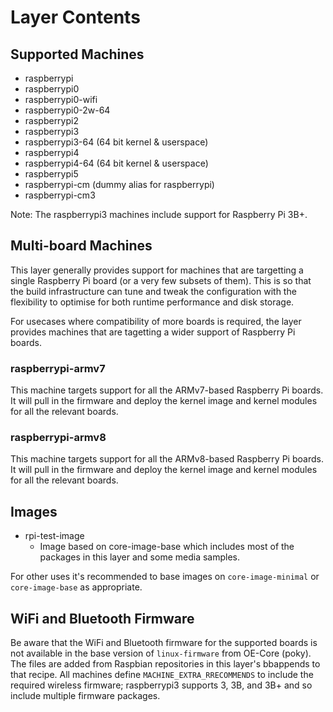 # Layer Contents

## Supported Machines

* raspberrypi
* raspberrypi0
* raspberrypi0-wifi
* raspberrypi0-2w-64
* raspberrypi2
* raspberrypi3
* raspberrypi3-64 (64 bit kernel & userspace)
* raspberrypi4
* raspberrypi4-64 (64 bit kernel & userspace)
* raspberrypi5
* raspberrypi-cm (dummy alias for raspberrypi)
* raspberrypi-cm3

Note: The raspberrypi3 machines include support for Raspberry Pi 3B+.

## Multi-board Machines

This layer generally provides support for machines that are targetting a single
Raspberry Pi board (or a very few subsets of them). This is so that the build
infrastructure can tune and tweak the configuration with the flexibility to
optimise for both runtime performance and disk storage.

For usecases where compatibility of more boards is required, the layer provides
machines that are tagetting a wider support of Raspberry Pi boards.

### raspberrypi-armv7

This machine targets support for all the ARMv7-based Raspberry Pi boards. It
will pull in the firmware and deploy the kernel image and kernel modules for
all the relevant boards.

### raspberrypi-armv8

This machine targets support for all the ARMv8-based Raspberry Pi boards. It
will pull in the firmware and deploy the kernel image and kernel modules for
all the relevant boards.

## Images

* rpi-test-image
  * Image based on core-image-base which includes most of the packages in this
    layer and some media samples.

For other uses it's recommended to base images on `core-image-minimal` or
`core-image-base` as appropriate.

## WiFi and Bluetooth Firmware

Be aware that the WiFi and Bluetooth firmware for the supported boards
is not available in the base version of `linux-firmware` from OE-Core
(poky). The files are added from Raspbian repositories in this layer's
bbappends to that recipe. All machines define
`MACHINE_EXTRA_RRECOMMENDS` to include the required wireless firmware;
raspberrypi3 supports 3, 3B, and 3B+ and so include multiple firmware
packages.
